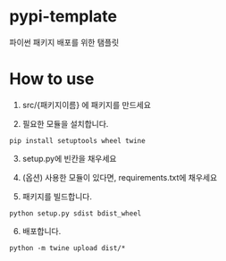 # pypi-template

파이썬 패키지 배포를 위한 탬플릿

# How to use

1. src/{패키지이름} 에 패키지를 만드세요

2. 필요한 모듈을 설치합니다.

```
pip install setuptools wheel twine
```

3. setup.py에 빈칸을 채우세요

4. (옵션) 사용한 모듈이 있다면, requirements.txt에 채우세요

5. 패키지를 빌드합니다.

```
python setup.py sdist bdist_wheel
```

6. 배포합니다.

```
python -m twine upload dist/*
```
